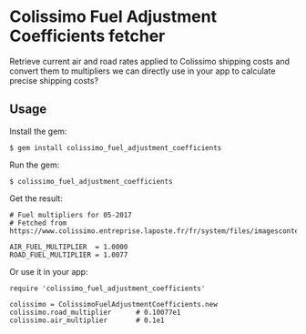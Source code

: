 # Colissimo Fuel Adjustment Coefficients fetcher

Retrieve current air and road rates applied to Colissimo shipping costs and
convert them to multipliers we can directly use in your app to calculate
precise shipping costs?

## Usage

Install the gem:

    $ gem install colissimo_fuel_adjustment_coefficients

Run the gem:

    $ colissimo_fuel_adjustment_coefficients

Get the result:

    # Fuel multipliers for 05-2017
    # Fetched from https://www.colissimo.entreprise.laposte.fr/fr/system/files/imagescontent/docs/indice_gazole.xml

    AIR_FUEL_MULTIPLIER  = 1.0000
    ROAD_FUEL_MULTIPLIER = 1.0077

Or use it in your app:

    require 'colissimo_fuel_adjustment_coefficients'

    colissimo = ColissimoFuelAdjustmentCoefficients.new
    colissimo.road_multiplier      # 0.10077e1
    colissimo.air_multiplier       # 0.1e1
